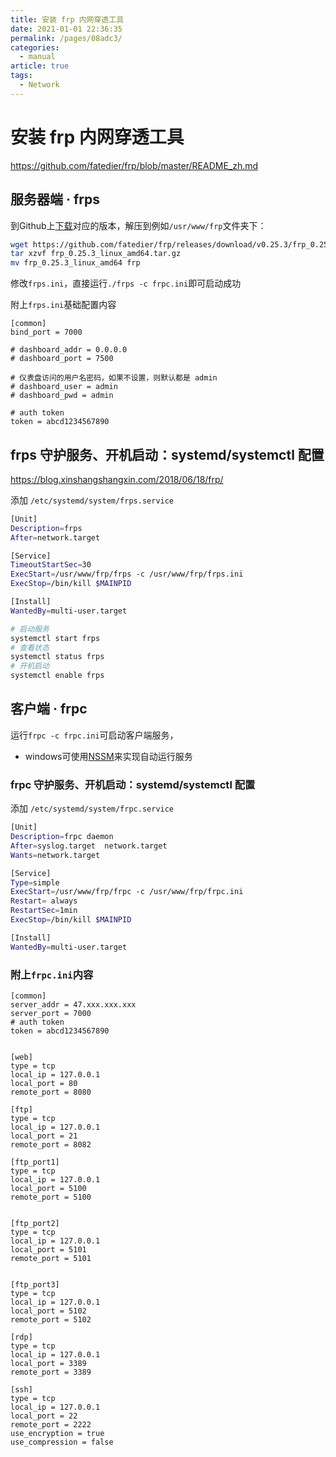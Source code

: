 ```yaml
---
title: 安装 frp 内网穿透工具
date: 2021-01-01 22:36:35
permalink: /pages/08adc3/
categories: 
  - manual
article: true
tags: 
  - Network
---
```

# 安装 frp 内网穿透工具

https://github.com/fatedier/frp/blob/master/README_zh.md

## 服务器端 · frps

到Github上[下载](https://github.com/fatedier/frp/releases)对应的版本，解压到例如`/usr/www/frp`文件夹下：

```sh
wget https://github.com/fatedier/frp/releases/download/v0.25.3/frp_0.25.3_linux_amd64.tar.gz
tar xzvf frp_0.25.3_linux_amd64.tar.gz
mv frp_0.25.3_linux_amd64 frp
```

修改`frps.ini`，直接运行`./frps -c frpc.ini`即可启动成功

附上`frps.ini`基础配置内容

```
[common]
bind_port = 7000

# dashboard_addr = 0.0.0.0
# dashboard_port = 7500

# 仪表盘访问的用户名密码，如果不设置，则默认都是 admin
# dashboard_user = admin
# dashboard_pwd = admin

# auth token
token = abcd1234567890
```

## frps 守护服务、开机启动：systemd/systemctl 配置

https://blog.xinshangshangxin.com/2018/06/18/frp/

添加 `/etc/systemd/system/frps.service`

```sh
[Unit]
Description=frps
After=network.target

[Service]
TimeoutStartSec=30
ExecStart=/usr/www/frp/frps -c /usr/www/frp/frps.ini
ExecStop=/bin/kill $MAINPID

[Install]
WantedBy=multi-user.target
```

```sh
# 启动服务
systemctl start frps
# 查看状态
systemctl status frps
# 开机启动
systemctl enable frps
```

## 客户端 · frpc

运行`frpc -c frpc.ini`可启动客户端服务，

* windows可使用[NSSM](./windows-setup-mongodb.md)来实现自动运行服务

### frpc 守护服务、开机启动：systemd/systemctl 配置

添加 `/etc/systemd/system/frpc.service`

```sh
[Unit]
Description=frpc daemon
After=syslog.target  network.target
Wants=network.target

[Service]
Type=simple
ExecStart=/usr/www/frp/frpc -c /usr/www/frp/frpc.ini
Restart= always
RestartSec=1min
ExecStop=/bin/kill $MAINPID

[Install]
WantedBy=multi-user.target
```


### 附上`frpc.ini`内容

```
[common]
server_addr = 47.xxx.xxx.xxx 
server_port = 7000
# auth token
token = abcd1234567890


[web]
type = tcp
local_ip = 127.0.0.1
local_port = 80
remote_port = 8080

[ftp]
type = tcp
local_ip = 127.0.0.1
local_port = 21
remote_port = 8082

[ftp_port1]
type = tcp
local_ip = 127.0.0.1
local_port = 5100
remote_port = 5100


[ftp_port2]
type = tcp
local_ip = 127.0.0.1
local_port = 5101
remote_port = 5101


[ftp_port3]
type = tcp
local_ip = 127.0.0.1
local_port = 5102
remote_port = 5102

[rdp]
type = tcp
local_ip = 127.0.0.1
local_port = 3389
remote_port = 3389

[ssh]
type = tcp
local_ip = 127.0.0.1
local_port = 22
remote_port = 2222
use_encryption = true
use_compression = false
```
